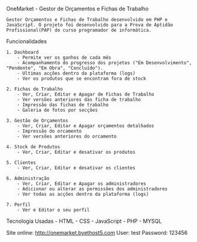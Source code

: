OneMarket - Gestor de Orçamentos e Fichas de Trabalho

    Gestor Orçamentos e Fichas de Trabalho desenvolvido em PHP e JavaScript. O projeto foi desenvolvido para a Prova de Aptidão Profissional(PAP) do curso programador de informática.

Funcionalidades 

    1. Dashboard
        - Permite ver os ganhos de cada mês
        - Acompanhamento do progresso dos projetos ("Em Desenvolvimento", "Pendente", "Em Obra", "Concluído").
        - Ultimas acções dentro da plataforma (logs)  
        - Ver os produtos que se encontram fora de stock

    2. Fichas de Trabalho
        - Ver, Criar, Editar e Apagar de Fichas de Trabalho
        - Ver versões anteriores das ficha de trabalho
        - Impressão das fichas de trabalho
        - Galeria de fotos por secções

    3. Gestão de Orçamentos
        - Ver, Criar, Editar e Apagar orçamentos detalhados
        - Impressão do orcamento
        - Ver versões anteriores do orcamento

    4. Stock de Produtos
        - Ver, Criar, Editar e desativar os produtos

    5. Clientes
        - Ver, Criar, Editar e desativar os clientes

    6. Administração
        - Ver, Criar, Editar e Apagar os administradores
        - Adicionar ou alterar as permissões dos administradores
        - Ver todas as acções dentro da plataforma (logs)

    7. Perfil
        - Ver e Editar o seu perfil

Tecnologia Usadas
    - HTML
    - CSS
    - JavaScript
    - PHP
    - MYSQL

Site online:
    http://onemarket.byethost5.com
    User: test
    Password: 123456